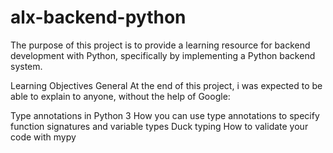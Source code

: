 # alx-backend-python

The purpose of this project is to provide a learning resource for backend development with Python, specifically by implementing a Python backend system.

Learning Objectives
General
At the end of this project, i was expected to be able to explain to anyone, without the help of Google:

Type annotations in Python 3
How you can use type annotations to specify function signatures and variable types
Duck typing
How to validate your code with mypy
